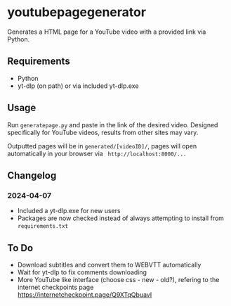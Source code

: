 # youtubepagegenerator

Generates a HTML page for a YouTube video with a provided link via Python.

## Requirements

- Python
- yt-dlp (on path) or via included yt-dlp.exe

## Usage

Run `generatepage.py`  and paste in the link of the desired video. Designed specifically for YouTube videos, results from other sites may vary.

Outputted pages will be in `generated/[videoID]/`, pages will open automatically in your browser via `
http://localhost:8000/...`

## Changelog

### 2024-04-07

- Included a yt-dlp.exe for new users
- Packages are now checked instead of always attempting to install from `requirements.txt`

## To Do

- Download subtitles and convert them to WEBVTT automatically
- Wait for yt-dlp to fix comments downloading
- More YouTube like interface (choose css - new - old?), refering to the internet checkpoints page https://internetcheckpoint.page/Q9XTqQbuavI
